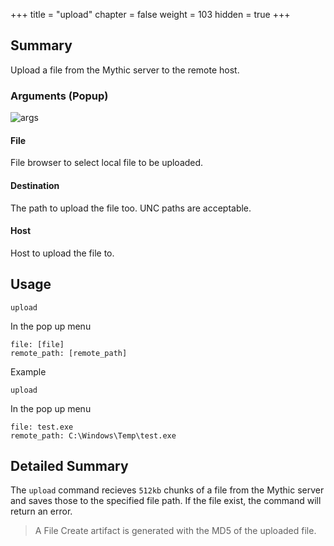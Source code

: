 +++
title = "upload"
chapter = false
weight = 103
hidden = true
+++

## Summary
Upload a file from the Mythic server to the remote host.

### Arguments (Popup)

![args](../images/upload.png)

#### File
File browser to select local file to be uploaded.

#### Destination
The path to upload the file too. UNC paths are acceptable.

#### Host
Host to upload the file to.

## Usage
```
upload
```
In the pop up menu
```
file: [file]
remote_path: [remote_path]
```
Example
```
upload
```
In the pop up menu
```
file: test.exe
remote_path: C:\Windows\Temp\test.exe
```

## Detailed Summary
The `upload` command recieves `512kb` chunks of a file from the Mythic server and saves those to the specified file path. If the file exist, the command will return an error.

>A File Create artifact is generated with the MD5 of the uploaded file.